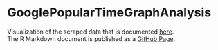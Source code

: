 # GooglePopularTimeGraphAnalysis
Visualization of the scraped data that is documented [here](https://github.com/statistikZH/monitoring_covid19/blob/master/Mobility_GooglePopularTimeGraph.md). <br>
The R Markdown document is published as a [GitHub Page](https://kalakaru.github.io/GooglePopularTimeGraphAnalysis/).
